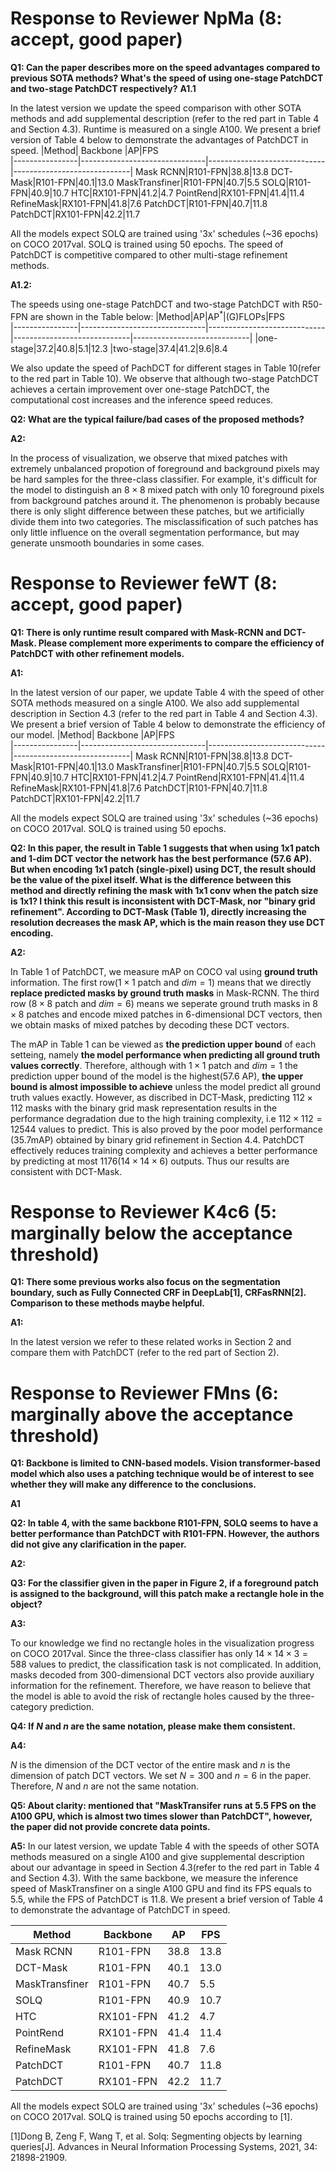 
# Response to Reviewer NpMa (8: accept, good paper)
**Q1: Can the paper describes more on the speed advantages compared to previous SOTA methods? What's the speed of using one-stage PatchDCT and two-stage PatchDCT respectively?**
**A1.1**

In the latest version we update the speed comparison with other SOTA methods and add supplemental description (refer to the red part in Table 4 and Section 4.3). Runtime is measured on a single A100. We present a brief version of Table 4 below to demonstrate the advantages of PatchDCT in speed.
|Method| Backbone |AP|FPS                        
|----------------|-------------------------------|-----------------------------|-----------------------------|
Mask RCNN|R101-FPN|38.8|13.8
DCT-Mask|R101-FPN|40.1|13.0
MaskTransfiner|R101-FPN|40.7|5.5
SOLQ|R101-FPN|40.9|10.7
HTC|RX101-FPN|41.2|4.7
PointRend|RX101-FPN|41.4|11.4
RefineMask|RX101-FPN|41.8|7.6
PatchDCT|R101-FPN|40.7|11.8
PatchDCT|RX101-FPN|42.2|11.7

All the models expect SOLQ are trained using '3x' schedules (~36 epochs) on COCO 2017val. SOLQ is trained using 50 epochs. The speed of PatchDCT is competitive compared to other multi-stage refinement methods.

**A1.2:**

The speeds using one-stage PatchDCT and two-stage PatchDCT with R50-FPN are shown in the Table below:
|Method|AP|AP$^*$|(G)FLOPs|FPS                        
|----------------|-------------------------------|-----------------------------|-----------------------------|-----------------------------|
|one-stage|37.2|40.8|5.1|12.3
|two-stage|37.4|41.2|9.6|8.4

We also update the speed of PachDCT for different stages in Table 10(refer to the red part in Table 10). We observe that although two-stage PatchDCT achieves a certain improvement over one-stage PatchDCT, the computational cost increases and the inference speed reduces.
 

**Q2: What are the typical failure/bad cases of the proposed methods?**

**A2:**

In the process of visualization, we observe that mixed patches with extremely unbalanced propotion of foreground and background pixels may be hard samples for the three-class classifier. For example, it's difficult for the model to distinguish an  $8\times8$ mixed patch with only 10 foreground pixels from background patches around it. The phenomenon is probably because there is only slight difference between these patches, but we artificially divide them into two categories. The misclassification of such patches has only little influence on the overall segmentation performance, but may generate unsmooth boundaries in some cases.

# Response to Reviewer feWT (8: accept, good paper)
**Q1:   There is only runtime result compared with Mask-RCNN and DCT-Mask. Please complement more experiments to compare the efficiency of PatchDCT with other refinement models.**

**A1:**

In the latest version of our paper, we update Table 4 with the speed of other SOTA methods measured on a single A100. We also add supplemental description in Section 4.3 (refer to the red part in Table 4 and Section 4.3). We present a brief version of Table 4 below  to demonstrate the efficiency of our model.
|Method| Backbone |AP|FPS                        
|----------------|-------------------------------|-----------------------------|-----------------------------|
Mask RCNN|R101-FPN|38.8|13.8
DCT-Mask|R101-FPN|40.1|13.0
MaskTransfiner|R101-FPN|40.7|5.5
SOLQ|R101-FPN|40.9|10.7
HTC|RX101-FPN|41.2|4.7
PointRend|RX101-FPN|41.4|11.4
RefineMask|RX101-FPN|41.8|7.6
PatchDCT|R101-FPN|40.7|11.8
PatchDCT|RX101-FPN|42.2|11.7

All the models expect SOLQ are trained using '3x' schedules (~36 epochs) on COCO 2017val. SOLQ is trained using 50 epochs.

**Q2: In this paper, the result in Table 1 suggests that when using 1x1 patch and 1-dim DCT vector the network has the best performance (57.6 AP). But when encoding 1x1 patch (single-pixel) using DCT, the result should be the value of the pixel itself. What is the difference between this method and directly refining the mask with 1x1 conv when the patch size is 1x1? I think this result is inconsistent with DCT-Mask, nor "binary grid refinement". According to DCT-Mask (Table 1), directly increasing the resolution decreases the mask AP, which is the main reason they use DCT encoding.**

**A2:**

In Table 1 of PatchDCT, we measure mAP on COCO val using **ground truth** information. The first row($1\times 1$ patch and $dim=1$) means that we directly **replace predicted masks by ground truth masks** in Mask-RCNN. The third row ($8\times 8$ patch and $dim=6$) means we seperate ground truth masks in $8\times 8$ patches and encode mixed patches in $6$-dimensional DCT vectors, then we obtain masks of mixed patches by decoding these DCT vectors.

The mAP in Table 1 can be viewed as **the prediction upper bound** of each setteing, namely **the model performance when predicting all ground truth values correctly**. Therefore, although with $1\times 1$ patch and $dim=1$ the prediction upper bound of the model is the highest(57.6 AP), **the upper bound is almost impossible to achieve** unless the model predict all ground truth values exactly. However, as discribed in DCT-Mask, predicting $112\times 112$ masks with the binary grid mask representation results in the performance degradation due to the high training complexity, i.e $112\times112 =12544$ values to predict. This is also proved by the poor model performance (35.7mAP) obtained by  binary grid refinement in Section 4.4.  PatchDCT effectively reduces training complexity and achieves a better performance by predicting at most 1176($14\times14\times 6$) outputs. Thus our results are consistent with DCT-Mask.

# Response to Reviewer K4c6 (5: marginally below the acceptance threshold)
**Q1: There some previous works also focus on the segmentation boundary, such as Fully Connected CRF in DeepLab[1], CRFasRNN[2]. Comparison to these methods maybe helpful.**

**A1:** 

In the latest version we refer to these related works in Section 2 and compare them with PatchDCT (refer to the red part of Section 2).

# Response to Reviewer FMns (6: marginally above the acceptance threshold)
**Q1:  Backbone is limited to CNN-based models. Vision transformer-based model which also uses a patching technique would be of interest to see whether they will make any difference to the conclusions.**

**A1**

**Q2: In table 4, with the same backbone R101-FPN, SOLQ seems to have a better performance than PatchDCT with R101-FPN. However, the authors did not give any clarification in the paper.**

**A2:**

**Q3:  For the classifier given in the paper in Figure 2, if a foreground patch is assigned to the background, will this patch make a rectangle hole in the object?**

**A3:**

 To our knowledge we find no rectangle holes in the visualization progress on COCO 2017val. Since the three-class classifier has only $14\times 14\times 3 = 588$ values to predict, the classification task is not complicated. In addition, masks decoded from 300-dimensional DCT vectors also provide auxiliary information for the refinement. Therefore, we have reason to believe that the model is able to avoid the risk of rectangle holes caused by the three-category prediction.


**Q4: If  $N$  and  $n$  are the same notation, please make them consistent.**

**A4:** 

$N$ is the dimension of the DCT vector of the entire mask and $n$ is the dimension of patch DCT vectors. We set $N=300$ and $n=6$ in the paper. Therefore, $N$ and $n$ are not the same notation.

**Q5:  About clarity: mentioned that "MaskTransifer runs at 5.5 FPS on the A100 GPU, which is almost two times slower than PatchDCT", however, the paper did not provide concrete data points.**

**A5:**
In our latest version, we update Table 4 with the speeds of other SOTA methods measured on a single A100 and give supplemental description about our advantage in speed in Section 4.3(refer to the red part in Table 4 and Section 4.3). With the same backbone, we measure the inference speed of MaskTransfiner on a single A100 GPU  and find its FPS equals to 5.5, while the FPS of PatchDCT is 11.8. We present a brief version of Table 4 to demonstrate the advantage of PatchDCT in speed.

|Method| Backbone |AP|FPS                        
|----------------|-------------------------------|-----------------------------|-----------------------------|
Mask RCNN|R101-FPN|38.8|13.8
DCT-Mask|R101-FPN|40.1|13.0
MaskTransfiner|R101-FPN|40.7|5.5
SOLQ|R101-FPN|40.9|10.7
HTC|RX101-FPN|41.2|4.7
PointRend|RX101-FPN|41.4|11.4
RefineMask|RX101-FPN|41.8|7.6
PatchDCT|R101-FPN|40.7|11.8
PatchDCT|RX101-FPN|42.2|11.7

All the models expect SOLQ are trained using '3x' schedules (~36 epochs) on COCO 2017val. SOLQ is trained using 50 epochs according to [1].

[1]Dong B, Zeng F, Wang T, et al. Solq: Segmenting objects by learning queries[J]. Advances in Neural Information Processing Systems, 2021, 34: 21898-21909.
